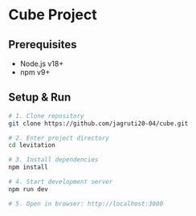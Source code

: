 # Cube Project

## Prerequisites
- Node.js v18+
- npm v9+

## Setup & Run
```bash
# 1. Clone repository
git clone https://github.com/jagruti20-04/cube.git

# 2. Enter project directory
cd levitation

# 3. Install dependencies
npm install

# 4. Start development server
npm run dev

# 5. Open in browser: http://localhost:3000
